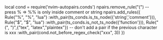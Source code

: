 local cond = require('nvim-autopairs.conds')
npairs.remove_rule("(")
-- press % => %% is only inside comment or string
npairs.add_rules({
  Rule("%", "%", "lua")
    :with_pair(ts_conds.is_ts_node({'string','comment'})),
  Rule("$", "$", "lua")
    :with_pair(ts_conds.is_not_ts_node({'function'})),
  Rule("(", ")",{"tex", "latex","plaintex"})
    -- don't add a pair if  the previous character is xxx
    :with_pair(cond.not_before_regex_check("xxx", 3))
})

